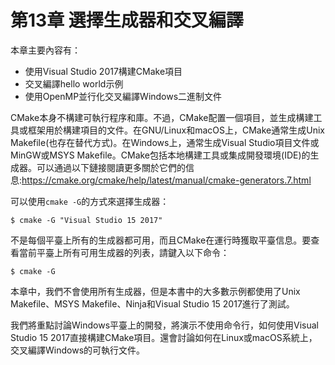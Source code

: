 # 第13章 選擇生成器和交叉編譯

本章主要內容有：

* 使用Visual Studio 2017構建CMake項目
* 交叉編譯hello world示例
* 使用OpenMP並行化交叉編譯Windows二進制文件

CMake本身不構建可執行程序和庫。不過，CMake配置一個項目，並生成構建工具或框架用於構建項目的文件。在GNU/Linux和macOS上，CMake通常生成Unix Makefile(也存在替代方式)。在Windows上，通常生成Visual Studio項目文件或MinGW或MSYS Makefile。CMake包括本地構建工具或集成開發環境(IDE)的生成器。可以通過以下鏈接閱讀更多關於它們的信息:https://cmake.org/cmake/help/latest/manual/cmake-generators.7.html

可以使用`cmake -G`的方式來選擇生成器：

```shell
$ cmake -G "Visual Studio 15 2017"
```

不是每個平臺上所有的生成器都可用，而且CMake在運行時獲取平臺信息。要查看當前平臺上所有可用生成器的列表，請鍵入以下命令：

```shell
$ cmake -G
```

本章中，我們不會使用所有生成器，但是本書中的大多數示例都使用了Unix Makefile、MSYS Makefile、Ninja和Visual Studio 15 2017進行了測試。

我們將重點討論Windows平臺上的開發，將演示不使用命令行，如何使用Visual Studio 15 2017直接構建CMake項目。還會討論如何在Linux或macOS系統上，交叉編譯Windows的可執行文件。